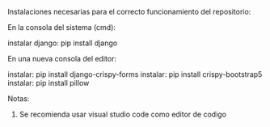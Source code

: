 Instalaciones necesarias para el correcto funcionamiento del repositorio:


En la consola del sistema (cmd):

  instalar django: pip install django
  
En una nueva consola del editor:

  instalar: pip install django-crispy-forms
  instalar: pip install crispy-bootstrap5
  instalar: pip install pillow
  
Notas:
  1. Se recomienda usar visual studio code como editor de codigo

